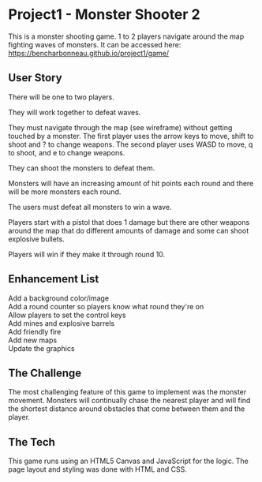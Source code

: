 # Project1 - Monster Shooter 2

This is a monster shooting game. 1 to 2 players navigate around the map fighting waves of monsters. It can be accessed here: https://bencharbonneau.github.io/project1/game/

## User Story

There will be one to two players.

They will work together to defeat waves.

They must navigate through the map (see wireframe) without getting touched by a monster.
The first player uses the arrow keys to move, shift to shoot and ? to change weapons.
The second player uses WASD to move, q to shoot, and e to change weapons.

They can shoot the monsters to defeat them.

Monsters will have an increasing amount of hit points each round and there will be more monsters each round.

The users must defeat all monsters to win a wave.

Players start with a pistol that does 1 damage but there are other weapons around the map that do different amounts of damage and some can shoot explosive bullets.

Players will win if they make it through round 10.

## Enhancement List

Add a background color/image<br>
Add a round counter so players know what round they're on<br>
Allow players to set the control keys<br>
Add mines and explosive barrels<br>
Add friendly fire<br>
Add new maps<br>
Update the graphics<br>

## The Challenge

The most challenging feature of this game to implement was the monster movement. Monsters will continually chase the nearest player and will find the shortest distance around obstacles that come between them and the player.

## The Tech

This game runs using an HTML5 Canvas and JavaScript for the logic. The page layout and styling was done with HTML and CSS.